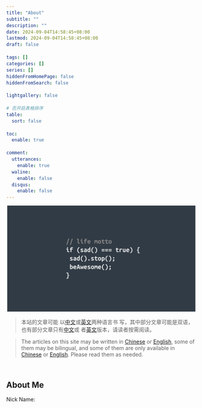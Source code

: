 ```yaml
---
title: "About"
subtitle: ""
description: ""
date: 2024-09-04T14:58:45+08:00
lastmod: 2024-09-04T14:58:45+08:00
draft: false

tags: []
categories: []
series: []
hiddenFromHomePage: false
hiddenFromSearch: false

lightgallery: false

# 否开启表格排序
table:
  sort: false

toc:
  enable: true

comment:
  utterances:
    enable: true
  waline:
    enable: false
  disqus:
    enable: false
---
```


![伪代码](about.png)

> 本站的文章可能
> 以[中文](https://fonstie.com)或[英文](https://fonstie.com/en/)两种语言书
> 写，其中部分文章可能是双语，也有部分文章只有[中文](https://fonstie.com)或
> 者[英文](https://fonstie.com/en/)版本，请读者按需阅读。

> The articles on this site may be written in [Chinese](https://fonstie.com) or
> [English](https://fonstie.com/en/), some of them may be bilingual, and some of them
> are only available in [Chinese](https://fonstie.com) or
> [English](https://fonstie.com/en/). Please read them as needed.

<br>

## About Me

Nick Name:
